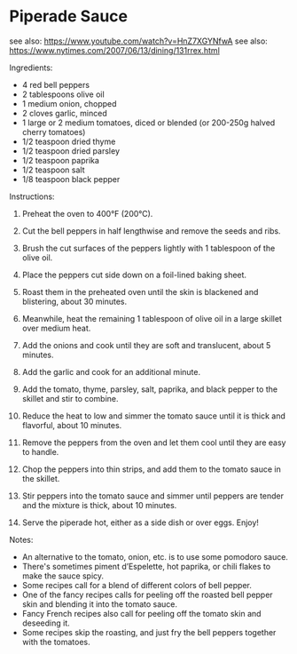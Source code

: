 # Piperade Sauce

see also: https://www.youtube.com/watch?v=HnZ7XGYNfwA
see also: https://www.nytimes.com/2007/06/13/dining/131rrex.html

Ingredients:

* 4 red bell peppers
* 2 tablespoons olive oil
* 1 medium onion, chopped
* 2 cloves garlic, minced
* 1 large or 2 medium tomatoes, diced or blended (or 200-250g halved cherry tomatoes)
* 1/2 teaspoon dried thyme
* 1/2 teaspoon dried parsley
* 1/2 teaspoon paprika
* 1/2 teaspoon salt
* 1/8 teaspoon black pepper

Instructions:

1. Preheat the oven to 400°F (200°C).
2. Cut the bell peppers in half lengthwise and remove the seeds and ribs.
3. Brush the cut surfaces of the peppers lightly with 1 tablespoon of the olive oil.
4. Place the peppers cut side down on a foil-lined baking sheet.
5. Roast them in the preheated oven until the skin is blackened and blistering, about 30 minutes.

6. Meanwhile, heat the remaining 1 tablespoon of olive oil in a large skillet over medium heat.
7. Add the onions and cook until they are soft and translucent, about 5 minutes.
8. Add the garlic and cook for an additional minute.
9. Add the tomato, thyme, parsley, salt, paprika, and black pepper to the skillet and stir to combine.
10. Reduce the heat to low and simmer the tomato sauce until it is thick and flavorful, about 10 minutes.

11. Remove the peppers from the oven and let them cool until they are easy to handle.
12. Chop the peppers into thin strips, and add them to the tomato sauce in the skillet.
13. Stir peppers into the tomato sauce and simmer until peppers are tender and the mixture is thick, about 10 minutes.
14. Serve the piperade hot, either as a side dish or over eggs. Enjoy!

Notes:

* An alternative to the tomato, onion, etc. is to use some pomodoro sauce.
* There's sometimes piment d’Espelette, hot paprika, or chili flakes to make the sauce spicy.
* Some recipes call for a blend of different colors of bell pepper.
* One of the fancy recipes calls for peeling off the roasted bell pepper skin and blending it into the tomato sauce.
* Fancy French recipes also call for peeling off the tomato skin and deseeding it.
* Some recipes skip the roasting, and just fry the bell peppers together with the tomatoes.